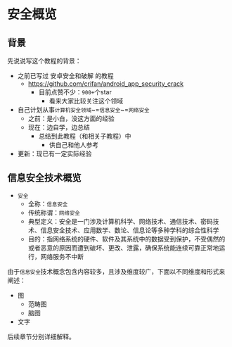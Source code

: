 # 安全概览

## 背景

先说说写这个教程的背景：

* 之前已写过 安卓安全和破解 的教程
  * https://github.com/crifan/android_app_security_crack
    * 目前点赞不少：`900+`个star
      * 看来大家比较关注这个领域
* 自己计划从事`计算机安全领域`~=`信息安全`~=`网络安全`
  * 之前：是小白，没这方面的经验
  * 现在：边自学，边总结
    * 总结到此教程（和相关子教程）中
      * 供自己和他人参考
* 更新：现已有一定实际经验

## 信息安全技术概览

* `安全`
  * 全称：`信息安全`
  * 传统称谓：`网络安全`
  * 典型定义：安全是一门涉及计算机科学、网络技术、通信技术、密码技术、信息安全技术、应用数学、数论、信息论等多种学科的综合性科学
  * 目的：指网络系统的硬件、软件及其系统中的数据受到保护，不受偶然的或者恶意的原因而遭到破坏、更改、泄露，确保系统能连续可靠正常地运行，网络服务不中断

由于`信息安全`技术概念包含内容较多，且涉及维度较广，下面以不同维度和形式来阐述：

* 图
  * 范畴图
  * 脑图
* 文字

后续章节分别详细解释。
